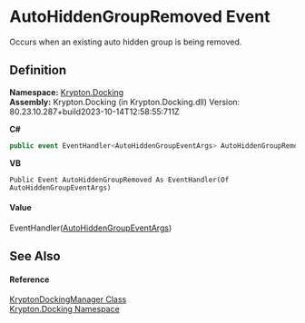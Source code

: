 # AutoHiddenGroupRemoved Event


Occurs when an existing auto hidden group is being removed.



## Definition
**Namespace:** <a href="98399376-cf41-9454-4b4d-4fab2ca20bc7.md">Krypton.Docking</a>  
**Assembly:** Krypton.Docking (in Krypton.Docking.dll) Version: 80.23.10.287+build2023-10-14T12:58:55:711Z

**C#**
``` C#
public event EventHandler<AutoHiddenGroupEventArgs> AutoHiddenGroupRemoved
```
**VB**
``` VB
Public Event AutoHiddenGroupRemoved As EventHandler(Of AutoHiddenGroupEventArgs)
```



#### Value
EventHandler(<a href="81f757d8-e84e-7273-5c72-06492404c94f.md">AutoHiddenGroupEventArgs</a>)

## See Also


#### Reference
<a href="6c9c237d-95cb-a4ce-72c6-cd7684d3287e.md">KryptonDockingManager Class</a>  
<a href="98399376-cf41-9454-4b4d-4fab2ca20bc7.md">Krypton.Docking Namespace</a>  
